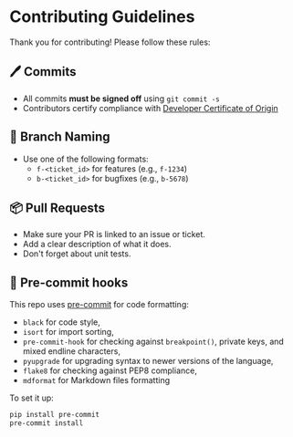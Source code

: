 # Contributing Guidelines

Thank you for contributing! Please follow these rules:

## 🖊️ Commits

- All commits **must be signed off** using `git commit -s`
- Contributors certify compliance with [Developer Certificate of Origin](https://developercertificate.org/)

## 🌿 Branch Naming

- Use one of the following formats:
  - `f-<ticket_id>` for features (e.g., `f-1234`)
  - `b-<ticket_id>` for bugfixes (e.g., `b-5678`)

## 📦 Pull Requests

- Make sure your PR is linked to an issue or ticket.
- Add a clear description of what it does.
- Don't forget about unit tests.

## 🔧 Pre-commit hooks

This repo uses [pre-commit](https://pre-commit.com/) for code formatting:

- `black` for code style,
- `isort` for import sorting,
- `pre-commit-hook` for checking against `breakpoint()`, private keys, and mixed endline characters,
- `pyupgrade` for upgrading syntax to newer versions of the language,
- `flake8` for checking against PEP8 compliance,
- `mdformat` for Markdown files formatting

To set it up:

```bash
pip install pre-commit
pre-commit install
```
